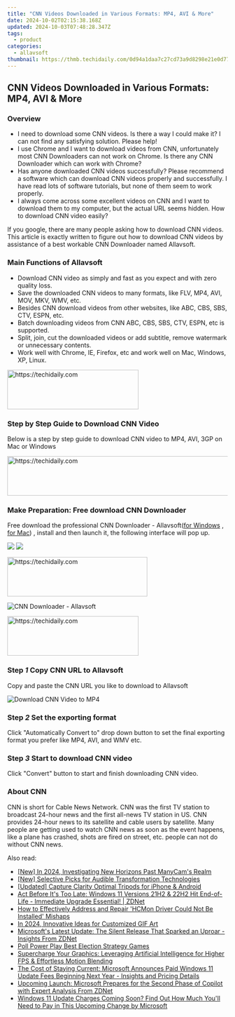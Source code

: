 ```yaml
---
title: "CNN Videos Downloaded in Various Formats: MP4, AVI & More"
date: 2024-10-02T02:15:38.168Z
updated: 2024-10-03T07:48:28.347Z
tags:
  - product
categories:
  - allavsoft
thumbnail: https://thmb.techidaily.com/0d94a1daa7c27cd73a9d8298e21e0d777d1adaffd7b41de949895538a87e46dd.jpg
---
```


## CNN Videos Downloaded in Various Formats: MP4, AVI & More

### Overview

* I need to download some CNN videos. Is there a way I could make it? I can not find any satisfying solution. Please help!
* I use Chrome and I want to download videos from CNN, unfortunately most CNN Downloaders can not work on Chrome. Is there any CNN Downloader which can work with Chrome?
* Has anyone downloaded CNN videos successfully? Please recommend a software which can download CNN videos properly and successfully. I have read lots of software tutorials, but none of them seem to work properly.
* I always come across some excellent videos on CNN and I want to download them to my computer, but the actual URL seems hidden. How to download CNN video easily?

If you google, there are many people asking how to download CNN videos. This article is exactly written to figure out how to download CNN videos by assistance of a best workable CNN Downloader named Allavsoft.

### Main Functions of Allavsoft

* Download CNN video as simply and fast as you expect and with zero quality loss.
* Save the downloaded CNN videos to many formats, like FLV, MP4, AVI, MOV, MKV, WMV, etc.
* Besides CNN download videos from other websites, like ABC, CBS, SBS, CTV, ESPN, etc.
* Batch downloading videos from CNN ABC, CBS, SBS, CTV, ESPN, etc is supported.
* Split, join, cut the downloaded videos or add subtitle, remove watermark or unnecessary contents.
* Work well with Chrome, IE, Firefox, etc and work well on Mac, Windows, XP, Linux.

<!-- affiliate ads begin -->
<a href="https://aligracehair.sjv.io/c/5597632/1896527/19272" target="_top" id="1896527">
  <img src="//a.impactradius-go.com/display-ad/19272-1896527" border="0" alt="https://techidaily.com" width="300" height="90"/>
</a>
<img height="0" width="0" src="https://aligracehair.sjv.io/i/5597632/1896527/19272" style="position:absolute;visibility:hidden;" border="0" />
<!-- affiliate ads end -->

### Step by Step Guide to Download CNN Video

Below is a step by step guide to download CNN video to MP4, AVI, 3GP on Mac or Windows

<!-- affiliate ads begin -->
<a href="https://ephamedtechinc.pxf.io/c/5597632/2137227/26400" target="_top" id="2137227">
  <img src="//a.impactradius-go.com/display-ad/26400-2137227" border="0" alt="https://techidaily.com" width="728" height="90"/>
</a>
<img height="0" width="0" src="https://ephamedtechinc.pxf.io/i/5597632/2137227/26400" style="position:absolute;visibility:hidden;" border="0" />
<!-- affiliate ads end -->

### Make Preparation: Free download CNN Downloader

Free download the professional CNN Downloader - Allavsoft([for Windows](https://tools.techidaily.com/allavsoft/products/) , [for Mac](https://tools.techidaily.com/allavsoft/products/)) , install and then launch it, the following interface will pop up.

[![](https://www.allavsoft.com/how-to/../images/how-to/free-download-win.jpg)](https://tools.techidaily.com/allavsoft/products/) [![](https://www.allavsoft.com/how-to/../images/how-to/free-download-mac.jpg)](https://tools.techidaily.com/allavsoft/products/)

<!-- affiliate ads begin -->
<a href="https://aligracehair.sjv.io/c/5597632/2135401/19272" target="_top" id="2135401">
  <img src="//a.impactradius-go.com/display-ad/19272-2135401" border="0" alt="https://techidaily.com" width="320" height="90"/>
</a>
<img height="0" width="0" src="https://aligracehair.sjv.io/i/5597632/2135401/19272" style="position:absolute;visibility:hidden;" border="0" />
<!-- affiliate ads end -->

![CNN Downloader - Allavsoft](https://www.allavsoft.com/how-to/../images/allavsoft/screen-shot-600.jpg)

<!-- affiliate ads begin -->
<a href="https://aligracehair.sjv.io/c/5597632/1948891/19272" target="_top" id="1948891">
  <img src="//a.impactradius-go.com/display-ad/19272-1948891" border="0" alt="https://techidaily.com" width="300" height="90"/>
</a>
<img height="0" width="0" src="https://aligracehair.sjv.io/i/5597632/1948891/19272" style="position:absolute;visibility:hidden;" border="0" />
<!-- affiliate ads end -->

### Step _1_ Copy CNN URL to Allavsoft

Copy and paste the CNN URL you like to download to Allavsoft

![Download CNN Video to MP4](https://www.allavsoft.com/how-to/../images/how-to/download-cnn-video/download-cnn-video-to-mp4.jpg)

### Step _2_ Set the exporting format

Click "Automatically Convert to" drop down button to set the final exporting format you prefer like MP4, AVI, and WMV etc.

### Step _3_ Start to download CNN video

Click "Convert" button to start and finish downloading CNN video.

### About CNN

CNN is short for Cable News Network. CNN was the first TV station to broadcast 24-hour news and the first all-news TV station in US. CNN provides 24-hour news to its satellite and cable users by satellite. Many people are getting used to watch CNN news as soon as the event happens, like a plane has crashed, shots are fired on street, etc. people can not do without CNN news.

<ins class="adsbygoogle"
     style="display:block"
     data-ad-format="autorelaxed"
     data-ad-client="ca-pub-7571918770474297"
     data-ad-slot="1223367746"></ins>

<ins class="adsbygoogle"
     style="display:block"
     data-ad-client="ca-pub-7571918770474297"
     data-ad-slot="8358498916"
     data-ad-format="auto"
     data-full-width-responsive="true"></ins>

<span class="atpl-alsoreadstyle">Also read:</span>
<div><ul>
<li><a href="https://screen-capture.techidaily.com/new-in-2024-investigating-new-horizons-past-manycams-realm/"><u>[New] In 2024, Investigating New Horizons Past ManyCam's Realm</u></a></li>
<li><a href="https://extra-skills.techidaily.com/new-selective-picks-for-audible-transformation-technologies/"><u>[New] Selective Picks for Audible Transformation Technologies</u></a></li>
<li><a href="https://extra-lessons.techidaily.com/updated-capture-clarity-optimal-tripods-for-iphone-and-android/"><u>[Updated] Capture Clarity Optimal Tripods for iPhone & Android</u></a></li>
<li><a href="https://win-workspace.techidaily.com/act-before-its-too-late-windows-11-versions-21h2-and-22h2-hit-end-of-life-immediate-upgrade-essential-zdnet/"><u>Act Before It's Too Late: Windows 11 Versions 21H2 & 22H2 Hit End-of-Life - Immediate Upgrade Essential! | ZDNet</u></a></li>
<li><a href="https://driver-error.techidaily.com/how-to-effectively-address-and-repair-hcmon-driver-could-not-be-installed-mishaps/"><u>How to Effectively Address and Repair 'HCMon Driver Could Not Be Installed' Mishaps</u></a></li>
<li><a href="https://some-techniques.techidaily.com/in-2024-innovative-ideas-for-customized-gif-art/"><u>In 2024, Innovative Ideas for Customized GIF Art</u></a></li>
<li><a href="https://win-workspace.techidaily.com/microsofts-latest-update-the-silent-release-that-sparked-an-uproar-insights-from-zdnet/"><u>Microsoft's Latest Update: The Silent Release That Sparked an Uproar - Insights From ZDNet</u></a></li>
<li><a href="https://digital-screen-recording.techidaily.com/poll-power-play-best-election-strategy-games/"><u>Poll Power Play Best Election Strategy Games</u></a></li>
<li><a href="https://blog-min.techidaily.com/supercharge-your-graphics-leveraging-artificial-intelligence-for-higher-fps-and-effortless-motion-blending/"><u>Supercharge Your Graphics: Leveraging Artificial Intelligence for Higher FPS & Effortless Motion Blending</u></a></li>
<li><a href="https://win-workspace.techidaily.com/the-cost-of-staying-current-microsoft-announces-paid-windows-11-update-fees-beginning-next-year-insights-and-pricing-details/"><u>The Cost of Staying Current: Microsoft Announces Paid Windows 11 Update Fees Beginning Next Year - Insights and Pricing Details</u></a></li>
<li><a href="https://win-workspace.techidaily.com/upcoming-launch-microsoft-prepares-for-the-second-phase-of-copilot-with-expert-analysis-from-zdnet/"><u>Upcoming Launch: Microsoft Prepares for the Second Phase of Copilot with Expert Analysis From ZDNet</u></a></li>
<li><a href="https://win-workspace.techidaily.com/windows-11-update-charges-coming-soon-find-out-how-much-youll-need-to-pay-in-this-upcoming-change-by-microsoft/"><u>Windows 11 Update Charges Coming Soon? Find Out How Much You'll Need to Pay in This Upcoming Change by Microsoft</u></a></li>
</ul></div>

